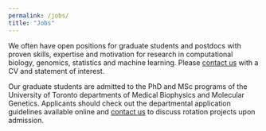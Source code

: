 ```yaml
---
permalink: /jobs/
title: "Jobs"
---
```


We often have open positions for graduate students and postdocs with proven skills, expertise and motivation for research in computational biology, genomics, statistics and machine learning. Please [contact us](/contact/) with a CV and statement of interest. 

Our graduate students are admitted to the PhD and MSc programs of the University of Toronto departments of Medical Biophysics and Molecular Genetics. Applicants should check out the departmental application guidelines available online and [contact us](/contact/) to discuss rotation projects upon admission. 
 
 